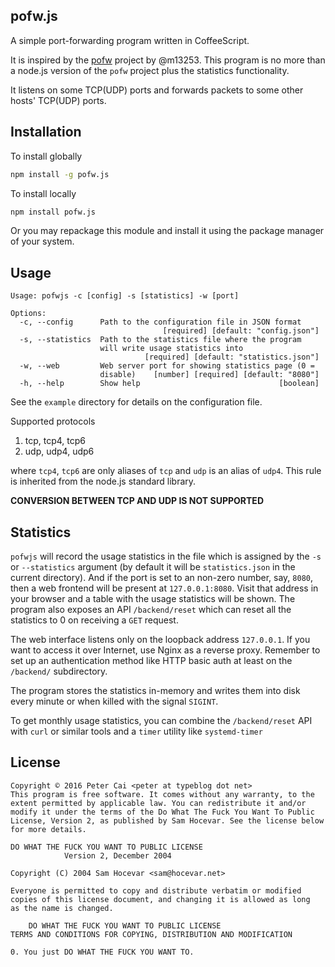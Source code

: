 pofw.js
---

A simple port-forwarding program written in CoffeeScript.

It is inspired by the [pofw](https://github.com/m13253/pofw) project by @m13253. This program is no more than a node.js version of the `pofw` project plus the statistics functionality.

It listens on some TCP(UDP) ports and forwards packets to some other hosts' TCP(UDP) ports.

Installation
---

To install globally

```bash
npm install -g pofw.js
```

To install locally

```bash
npm install pofw.js
```

Or you may repackage this module and install it using the package manager of your system.

Usage
---

```
Usage: pofwjs -c [config] -s [statistics] -w [port]

Options:
  -c, --config      Path to the configuration file in JSON format
                                  [required] [default: "config.json"]
  -s, --statistics  Path to the statistics file where the program
                    will write usage statistics into
                              [required] [default: "statistics.json"]
  -w, --web         Web server port for showing statistics page (0 =
                    disable)    [number] [required] [default: "8080"]
  -h, --help        Show help                               [boolean]
```

See the `example` directory for details on the configuration file.

Supported protocols

1. tcp, tcp4, tcp6
2. udp, udp4, udp6

where `tcp4`, `tcp6` are only aliases of `tcp` and `udp` is an alias of `udp4`. This rule is inherited from the node.js standard library.

__CONVERSION BETWEEN TCP AND UDP IS NOT SUPPORTED__

Statistics
---

`pofwjs` will record the usage statistics in the file which is assigned by the `-s` or `--statistics` argument (by default it will be `statistics.json` in the current directory). And if the port is set to an non-zero number, say, `8080`, then a web frontend will be present at `127.0.0.1:8080`. Visit that address in your browser and a table with the usage statistics will be shown. The program also exposes an API `/backend/reset` which can reset all the statistics to 0 on receiving a `GET` request.

The web interface listens only on the loopback address `127.0.0.1`. If you want to access it over Internet, use Nginx as a reverse proxy. Remember to set up an authentication method like HTTP basic auth at least on the `/backend/` subdirectory.

The program stores the statistics in-memory and writes them into disk every minute or when killed with the signal `SIGINT`.

To get monthly usage statistics, you can combine the `/backend/reset` API with `curl` or similar tools and a `timer` utility like `systemd-timer`

License
---

```
Copyright © 2016 Peter Cai <peter at typeblog dot net>
This program is free software. It comes without any warranty, to the
extent permitted by applicable law. You can redistribute it and/or
modify it under the terms of the Do What The Fuck You Want To Public
License, Version 2, as published by Sam Hocevar. See the license below
for more details.
```

```
DO WHAT THE FUCK YOU WANT TO PUBLIC LICENSE
            Version 2, December 2004

Copyright (C) 2004 Sam Hocevar <sam@hocevar.net>

Everyone is permitted to copy and distribute verbatim or modified
copies of this license document, and changing it is allowed as long
as the name is changed.

    DO WHAT THE FUCK YOU WANT TO PUBLIC LICENSE
TERMS AND CONDITIONS FOR COPYING, DISTRIBUTION AND MODIFICATION

0. You just DO WHAT THE FUCK YOU WANT TO.
```

